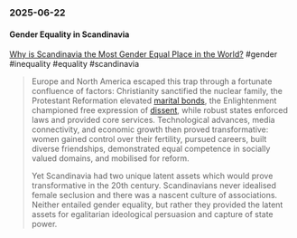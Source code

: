 ### 2025-06-22
#### Gender Equality in Scandinavia
[Why is Scandinavia the Most Gender Equal Place in the World?](https://www.ggd.world/p/why-is-scandinavia-the-most-gender) #gender #inequality #equality #scandinavia

> Europe and North America escaped this trap through a fortunate confluence of factors: Christianity sanctified the nuclear family, the Protestant Reformation elevated [marital bonds](https://www.ggd.world/p/romantic-love-is-an-under-rated-driver), the Enlightenment championed free expression of [dissent](https://www.amazon.co.uk/What-Free-Speech-History-Dangerous/dp/0241347475), while robust states enforced laws and provided core services. Technological advances, media connectivity, and economic growth then proved transformative: women gained control over their fertility, pursued careers, built diverse friendships, demonstrated equal competence in socially valued domains, and mobilised for reform.
> 
> Yet Scandinavia had two unique latent assets which would prove transformative in the 20th century. Scandinavians never idealised female seclusion and there was a nascent culture of associations. Neither entailed gender equality, but rather they provided the latent assets for egalitarian ideological persuasion and capture of state power.

